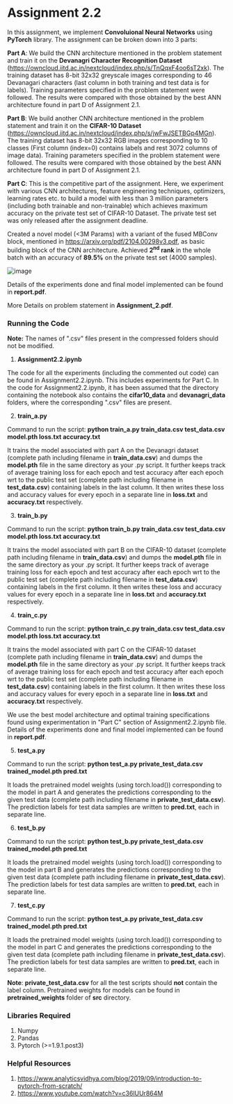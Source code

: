 # Assignment 2.2

In this assignment, we implement **Convoluional Neural Networks** using **PyTorch** library. The assignment can be broken down into 3 parts:

**Part A**: We build the CNN architecture mentioned in the problem statement and train it on the **Devanagri Character Recognition Dataset** (https://owncloud.iitd.ac.in/nextcloud/index.php/s/TnQqxF4oo6sT2xk). The training dataset has 8-bit 32x32 greyscale images corresponding to 46
Devanagari characters (last column in both training and test data is for labels). Training parameters specified in the problem statement were followed. The results were compared with those obtained by the best ANN architecture found in part D of Assignment 2.1.

**Part B**: We build another CNN architecture mentioned in the problem statement and train it on the **CIFAR-10 Dataset** (https://owncloud.iitd.ac.in/nextcloud/index.php/s/jwFwJSETBGp4MGn). The training dataset has 8-bit 32x32 RGB images corresponding to 10 classes (First column (index=0) contains labels and rest 3072 columns of image data). Training parameters specified in the problem statement were followed. The results were compared with those obtained by the best ANN architecture found in part D of Assignment 2.1.

**Part C**: This is the competitive part of the assignment. Here, we experiment with various CNN architectures, feature engineering techniques, optimizers, learning rates etc. to build a model with less than 3 million parameters (including both trainable and non-trainable) which achieves maximum accuracy on the private test set of CIFAR-10 Dataset. The private test set was only released after the assignment deadline. 

Created a novel model (<3M Params) with a variant of the fused MBConv block, mentioned in https://arxiv.org/pdf/2104.00298v3.pdf, as basic building block of the CNN architecture. Achieved **2<sup>nd</sup> rank** in the whole batch with an accuracy of **89.5%** on the private test set (4000 samples).

![image](https://user-images.githubusercontent.com/45795080/175501636-1cbb7588-e2bc-4d8e-bd31-af6ff4289d78.png)
 

Details of the experiments done and final model implemented can be found in **report.pdf**.

More Details on problem statement in **Assignment_2.pdf**.

### Running the Code

**Note:** The names of ".csv" files present in the compressed folders should not be modified.

1. **Assignment2.2.ipynb**

The code for all the experiments (including the commented out code) can be found in Assignment2.2.ipynb. This includes experiments for Part C. In the code for Assignment2.2.ipynb, it has been assumed that the directory containing the notebook also contains the **cifar10_data** and **devanagri_data** folders, where the corresponding ".csv" files are present. 


2. **train_a.py**

Command to run the script: **python train_a.py train_data.csv test_data.csv model.pth loss.txt  accuracy.txt**

It trains the model associated with part A on the Devanagri dataset (complete path including filename in **train_data.csv**) and dumps the **model.pth** file in the same directory as your .py script. It further keeps track of average training loss for each epoch and test accuracy after each epoch wrt to the public test set  (complete path including filename in **test_data.csv**) containing labels in the last column. It then writes these loss and accuracy values for every epoch in a separate line in **loss.txt** and **accuracy.txt** respectively. 

3. **train_b.py**

Command to run the script: **python train_b.py train_data.csv test_data.csv model.pth loss.txt  accuracy.txt**

It trains the model associated with part B on the CIFAR-10 dataset (complete path including filename in **train_data.csv**) and dumps the **model.pth** file in the same directory as your .py script. It further keeps track of average training loss for each epoch and test accuracy after each epoch wrt to the public test set  (complete path including filename in **test_data.csv**) containing labels in the first column. It then writes these loss and accuracy values for every epoch in a separate line in **loss.txt** and **accuracy.txt** respectively. 

4) **train_c.py**

Command to run the script: **python train_c.py train_data.csv test_data.csv model.pth loss.txt  accuracy.txt**

It trains the model associated with part C on the CIFAR-10 dataset (complete path including filename in **train_data.csv**) and dumps the **model.pth** file in the same directory as your .py script. It further keeps track of average training loss for each epoch and test accuracy after each epoch wrt to the public test set  (complete path including filename in **test_data.csv**) containing labels in the first column. It then writes these loss and accuracy values for every epoch in a separate line in **loss.txt** and **accuracy.txt** respectively. 

We use the best model architecture and optimal training specifications found using experimentation in "Part C" section of Assignment2.2.ipynb file. Details of the experiments done and final model implemented can be found in **report.pdf**.


5) **test_a.py**

Command to run the script: **python test_a.py private_test_data.csv trained_model.pth pred.txt**

It loads the pretrained model weights (using torch.load()) corresponding to the model in part A and generates the predictions corresponding to the given test data (complete path including filename in **private_test_data.csv**). The prediction labels for test data samples are written to **pred.txt**, each in separate line. 

6) **test_b.py**

Command to run the script: **python test_b.py private_test_data.csv trained_model.pth pred.txt**

It loads the pretrained model weights (using torch.load()) corresponding to the model in part B and generates the predictions corresponding to the given test data (complete path including filename in **private_test_data.csv**). The prediction labels for test data samples are written to **pred.txt**, each in separate line. 

7) **test_c.py**

Command to run the script: **python test_a.py private_test_data.csv trained_model.pth pred.txt**

It loads the pretrained model weights (using torch.load()) corresponding to the model in part C and generates the predictions corresponding to the given test data (complete path including filename in **private_test_data.csv**). The prediction labels for test data samples are written to **pred.txt**, each in separate line.  

**Note**: **private_test_data.csv** for all the test scripts should **not** contain the label column. Pretrained weights for models can be found in **pretrained_weights** folder of **src** directory. 

### Libraries Required

1. Numpy
2. Pandas
3. Pytorch (>=1.9.1.post3)

### Helpful Resources

1. https://www.analyticsvidhya.com/blog/2019/09/introduction-to-pytorch-from-scratch/
2. https://www.youtube.com/watch?v=c36lUUr864M
